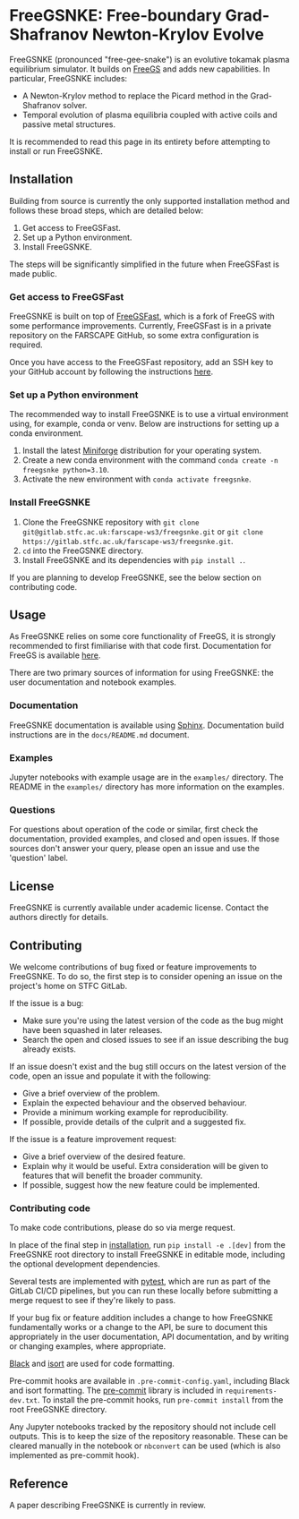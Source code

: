 # FreeGSNKE: Free-boundary Grad-Shafranov Newton-Krylov Evolve

FreeGSNKE (pronounced "free-gee-snake") is an evolutive tokamak plasma
equilibrium simulator. It builds on
[FreeGS](https://github.com/bendudson/freegs) and adds new capabilities. In
particular, FreeGSNKE includes:
- A Newton-Krylov method to replace the Picard method in the Grad-Shafranov
  solver.
- Temporal evolution of plasma equilibria coupled with active coils and passive metal structures.

It is recommended to read this page in its entirety before attempting to install
or run FreeGSNKE.

## Installation
Building from source is currently the only supported installation method and follows these broad steps, which are detailed below:
1. Get access to FreeGSFast.
2. Set up a Python environment.
3. Install FreeGSNKE.

The steps will be significantly simplified in the future when FreeGSFast is made public.

### Get access to FreeGSFast

FreeGSNKE is built on top of [FreeGSFast](https://github.com/farscape-project/freegsfast), which is a fork of FreeGS with some performance improvements. Currently, FreeGSFast is in a private repository on the FARSCAPE GitHub, so some extra configuration is required.

Once you have access to the FreeGSFast repository, add an SSH key to your GitHub account by following the instructions [here](https://docs.github.com/en/authentication/connecting-to-github-with-ssh/adding-a-new-ssh-key-to-your-github-account).

### Set up a Python environment

The recommended way to install FreeGSNKE is to use a virtual environment using, for example, conda or venv. Below are instructions for setting up a conda environment.

1. Install the latest [Miniforge](https://github.com/conda-forge/miniforge) distribution for your operating system.
2. Create a new conda environment with the command `conda create -n freegsnke python=3.10`.
3. Activate the new environment with `conda activate freegsnke`.

### Install FreeGSNKE

1. Clone the FreeGSNKE repository with `git clone git@gitlab.stfc.ac.uk:farscape-ws3/freegsnke.git` or `git clone https://gitlab.stfc.ac.uk/farscape-ws3/freegsnke.git`.
2. `cd` into the FreeGSNKE directory.
3. Install FreeGSNKE and its dependencies with `pip install .`.

If you are planning to develop FreeGSNKE, see the below section on contributing
code.

## Usage

As FreeGSNKE relies on some core functionality of FreeGS, it is strongly
recommended to first fimiliarise with that code first. Documentation for FreeGS
is available [here](https://freegs.readthedocs.io/en/latest/).

There are two primary sources of information for using FreeGSNKE: the user
documentation and notebook examples.

### Documentation

FreeGSNKE documentation is available using
[Sphinx](https://www.sphinx-doc.org/en/master/). Documentation build
instructions are in the `docs/README.md` document.

### Examples

Jupyter notebooks with example usage are in the `examples/` directory. The
README in the `examples/` directory has more information on the examples.

### Questions

For questions about operation of the code or similar, first check the
documentation, provided examples, and closed and open issues. If those sources
don't answer your query, please open an issue and use the 'question' label.

## License

FreeGSNKE is currently available under academic license. Contact the authors
directly for details.

## Contributing

We welcome contributions of bug fixed or feature improvements to FreeGSNKE. To
do so, the first step is to consider opening an issue on the project's home on
STFC GitLab.

If the issue is a bug:
- Make sure you're using the latest version of the code as the bug might have
  been squashed in later releases.
- Search the open and closed issues to see if an issue describing the bug
  already exists.
  
If an issue doesn't exist and the bug still occurs on the
latest version of the code, open an issue and populate it with the following:
- Give a brief overview of the problem.
- Explain the expected behaviour and the observed behaviour.
- Provide a minimum working example for reproducibility.
- If possible, provide details of the culprit and a suggested fix.

If the issue is a feature improvement request:
- Give a brief overview of the desired feature.
- Explain why it would be useful. Extra consideration will be given to features
  that will benefit the broader community.
- If possible, suggest how the new feature could be implemented.

### Contributing code

To make code contributions, please do so via merge request.

In place of the final step in [installation](#installation), run `pip install -e
.[dev]` from the FreeGSNKE root directory to install FreeGSNKE in editable mode, including the optional development dependencies.

Several tests are implemented with [pytest](https://docs.pytest.org/en), which
are run as part of the GitLab CI/CD pipelines, but you can run these locally
before submitting a merge request to see if they're likely to pass.

If your bug fix or feature addition includes a change to how FreeGSNKE
fundamentally works or a change to the API, be sure to document this
appropriately in the user documentation, API documentation, and by writing or
changing examples, where appropriate.

[Black](https://github.com/psf/black) and
[isort](https://pycqa.github.io/isort/) are used for code formatting.

Pre-commit hooks are available in `.pre-commit-config.yaml`, including Black and
isort formatting. The [pre-commit](https://pre-commit.com/) library is included
in `requirements-dev.txt`. To install the pre-commit hooks, run `pre-commit
install` from the root FreeGSNKE directory.

Any Jupyter notebooks tracked by the repository should not include cell outputs.
This is to keep the size of the repository reasonable. These can be cleared
manually in the notebook or `nbconvert` can be used (which is also implemented
as pre-commit hook).

## Reference

A paper describing FreeGSNKE is currently in review.